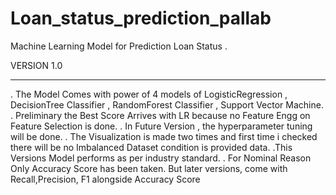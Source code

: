 # Loan_status_prediction_pallab
Machine Learning Model for Prediction Loan Status . 

VERSION 1.0
_________________

. The Model Comes with power of 4 models of LogisticRegression , DecisionTree Classifier , RandomForest Classifier , Support Vector Machine.
. Preliminary the Best Score Arrives with LR because no Feature Engg on Feature Selection is done.
. In Future Version , the hyperparameter tuning will be done.
. The Visualization is made two times and first time i checked there will be no Imbalanced Dataset condition is provided data.
.This Versions Model performs as per industry standard.
. For Nominal Reason Only Accuracy Score has been taken. But later versions, come with Recall,Precision, F1 alongside Accuracy Score
